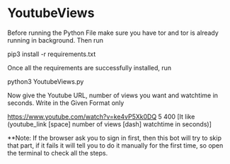 # YoutubeViews

Before running the Python File make sure you have tor and tor is already running in background. Then run

pip3 install -r requirements.txt

Once all the requirements are successfully installed, run

python3 YoutubeViews.py

Now give the Youtube URL, number of views you want and watchtime in seconds. Write in the Given Format only

https://www.youtube.com/watch?v=ke4vP5Xk0DQ 5 400 [It like (youtube_link [space] number of views [dash] watchtime in seconds)]

**Note: If the browser ask you to sign in first, then this bot will try to skip that part, if it fails it will tell you to do it manually for the first time, so open the terminal to check all the steps.
